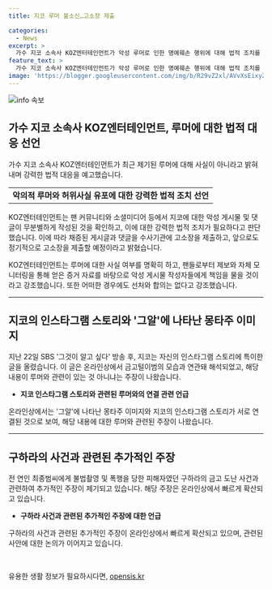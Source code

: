 ```yaml
---
title: 지코 루머 불소신…고소장 제출

categories:
  - News
excerpt: >
  가수 지코 소속사 KOZ엔터테인먼트가 악성 루머로 인한 명예훼손 행위에 대해 법적 조치를 취할 예정이라고 밝혔다. 지코 측은 앞으로도 강력한 대응을 통해 팬들의 제보와 증거 자료를 바탕으로 악성 루머를 유포한 사람들에 대해 책임을 물을 것이라고 강조했다. 이에 대한 고소장을 제출하고 정기적으로 강력한 법적 조치를 취할 예정이라고 전했다. 또한, 최근 SBS 그것이 알고 싶다에서 다뤄진 사건과 관련하여 지코의 인스타그램 스토리가 논란이 되자, 지코는 해당 사건과의 연관성을 부인하며 글을 남겼다고 한다. KOZ엔터테인먼트는 이에 대한 고소장을 제출하고 추가적인 조치를 취할 예정이다.
feature_text: >
  가수 지코 소속사 KOZ엔터테인먼트가 악성 루머로 인한 명예훼손 행위에 대해 법적 조치를 취할 예정이라고 밝혔다. 지코 측은 앞으로도 강력한 대응을 통해 팬들의 제보와 증거 자료를 바탕으로 악성 루머를 유포한 사람들에 대해 책임을 물을 것이라고 강조했다. 이에 대한 고소장을 제출하고 정기적으로 강력한 법적 조치를 취할 예정이라고 전했다. 또한, 최근 SBS 그것이 알고 싶다에서 다뤄진 사건과 관련하여 지코의 인스타그램 스토리가 논란이 되자, 지코는 해당 사건과의 연관성을 부인하며 글을 남겼다고 한다. KOZ엔터테인먼트는 이에 대한 고소장을 제출하고 추가적인 조치를 취할 예정이다.
image: 'https://blogger.googleusercontent.com/img/b/R29vZ2xl/AVvXsEixyZcFfHzMRdzZMjFBmAUKJYCLCGyLL1o632UiGVXcaFdKo_bkvkuCioo0uUKlGfBVcT3P84aROyZIXSBEx3Aw5nCQ3pTgDom1WDC4m8eifvWiAmWEEVb4x6G_l8C0QH225ldMjyaFvpxGEBGNO37VmDTDMHGhJPq73UglMfDca1-0aw/s1600/blogspot.png'
---
```


<p><img src="https://blogger.googleusercontent.com/img/b/R29vZ2xl/AVvXsEixyZcFfHzMRdzZMjFBmAUKJYCLCGyLL1o632UiGVXcaFdKo_bkvkuCioo0uUKlGfBVcT3P84aROyZIXSBEx3Aw5nCQ3pTgDom1WDC4m8eifvWiAmWEEVb4x6G_l8C0QH225ldMjyaFvpxGEBGNO37VmDTDMHGhJPq73UglMfDca1-0aw/s1600/blogspot.png" alt="info 속보" /></p>

<h2 data-ke-size="size26">가수 지코 소속사 KOZ엔터테인먼트, 루머에 대한 법적 대응 선언</h2>

<p data-ke-size="size16">가수 지코 소속사 KOZ엔터테인먼트가 최근 제기된 루머에 대해 사실이 아니라고 밝혀내며 강력한 법적 대응을 예고했습니다.</p>

<table>
    <tr>
        <td style="text-align: center; height: 17px;"><b>악의적 루머와 허위사실 유포에 대한 강력한 법적 조치 선언</b></td>
    </tr>
</table>

<p data-ke-size="size16">KOZ엔터테인먼트는 팬 커뮤니티와 소셜미디어 등에서 지코에 대한 악성 게시물 및 댓글이 무분별하게 작성된 것을 확인하고, 이에 대한 강력한 법적 조치가 필요하다고 판단했습니다. 이에 따라 채증된 게시글과 댓글을 수사기관에 고소장을 제출하고, 앞으로도 정기적으로 고소장을 제출할 예정이라고 밝혔습니다.</p>

<p data-ke-size="size16">KOZ엔터테인먼트는 루머에 대한 사실 여부를 명확히 하고, 팬들로부터 제보와 자체 모니터링을 통해 얻은 증거 자료를 바탕으로 악성 게시물 작성자들에게 책임을 물을 것이라고 강조했습니다. 또한 어떠한 경우에도 선처와 합의는 없다고 강조했습니다.</p>

<hr>

<h2 data-ke-size="size26">지코의 인스타그램 스토리와 '그알'에 나타난 몽타주 이미지</h2>

<p data-ke-size="size16">지난 22일 SBS '그것이 알고 싶다' 방송 후, 지코는 자신의 인스타그램 스토리에 특이한 글을 올렸습니다. 이 글은 온라인상에서 금고털이범의 모습과 연관돼 해석되었고, 해당 내용이 루머와 관련이 있는 것 아니냐는 주장이 나왔습니다.</p>

<ul>
    <li><b>지코 인스타그램 스토리와 관련된 루머와의 연결 관련 언급</b></li>
</ul>

<p data-ke-size="size16">온라인상에서는 '그알'에 나타난 몽타주 이미지와 지코의 인스타그램 스토리가 서로 연결된 것으로 보여, 해당 내용에 대한 루머와 관련된 주장이 나왔습니다.</p>

<hr>

<h2 data-ke-size="size26">구하라의 사건과 관련된 추가적인 주장</h2>

<p data-ke-size="size16">전 연인 최종범씨에게 불법촬영 및 폭행을 당한 피해자였던 구하라의 금고 도난 사건과 관련하여 추가적인 주장이 제기되고 있습니다. 해당 주장은 온라인상에서 빠르게 확산되고 있습니다.</p>

<ul>
    <li><b>구하라 사건과 관련된 추가적인 주장에 대한 언급</b></li>
</ul>

<p data-ke-size="size16">구하라의 사건과 관련된 추가적인 주장이 온라인상에서 빠르게 확산되고 있으며, 관련된 사안에 대한 논의가 이어지고 있습니다.</p>

<p data-ke-size="size16">&nbsp;</p>
유용한 생활 정보가 필요하시다면, <a href="https://opensis.kr" rel="dofollow">opensis.kr</a>


